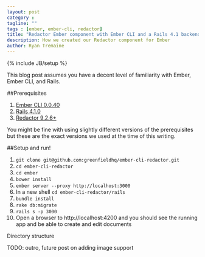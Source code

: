 ```yaml
---
layout: post
category :
tagline: ""
tags : [ember, ember-cli, redactor]
title: "Redactor Ember component with Ember CLI and a Rails 4.1 backend"
description: How we created our Redactor component for Ember
author: Ryan Tremaine
---
```

{% include JB/setup %}

This blog post assumes you have a decent level of familiarity with Ember, Ember CLI, and Rails.

##Prerequisites
1. [Ember CLI 0.0.40](http://www.ember-cli.com/)
1. [Rails 4.1.0](http://rubyonrails.org/)
1. [Redactor 9.2.6+](http://imperavi.com/redactor/)

You might be fine with using slightly different versions of the prerequisites but these are the exact versions we used at the time of this writing.

##Setup and run!
1. `git clone git@github.com:greenfieldhq/ember-cli-redactor.git`
1. `cd ember-cli-redactor`
1. `cd ember`
1. `bower install`
1. `ember server --proxy http://localhost:3000`
1. In a new shell `cd ember-cli-redactor/rails`
1. `bundle install`
1. `rake db:migrate`
1. `rails s -p 3000`
1. Open a browser to http://localhost:4200 and you should see the running app and be able to create and edit documents

Directory structure

TODO: outro, future post on adding image support
